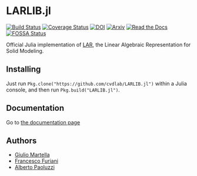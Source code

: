 # LARLIB.jl

[![Build Status](https://img.shields.io/travis/cvdlab/LARLIB.jl/master.svg?label=Linux+/+macOS)](https://travis-ci.org/cvdlab/LARLIB.jl)
[![Coverage Status](https://coveralls.io/repos/github/cvdlab/LARLIB.jl/badge.svg?branch=master)](https://coveralls.io/github/cvdlab/LARLIB.jl?branch=master)
[![DOI](https://zenodo.org/badge/doi/10.1016/j.cad.2013.08.044.svg)](http://dx.doi.org/10.1016/j.cad.2013.08.044)
[![Arxiv](http://img.shields.io/badge/Arxiv-1704.00142-b31b1b.svg)](https://arxiv.org/abs/1704.00142)
[![Read the Docs](https://img.shields.io/readthedocs/pip.svg)](https://cvdlab.github.io/LARLIB.jl/)
[![FOSSA Status](https://app.fossa.io/api/projects/git%2Bgithub.com%2Fcvdlab%2FLARLIB.jl.svg?type=shield)](https://app.fossa.io/projects/git%2Bgithub.com%2Fcvdlab%2FLARLIB.jl?ref=badge_shield)

Official Julia implementation of [LAR](http://dx.doi.org/10.1016/j.cad.2013.08.044), the Linear Algebraic Representation for Solid Modeling.

## Installing

Just run `Pkg.clone("https://github.com/cvdlab/LARLIB.jl")` within a Julia console, and then run `Pkg.build("LARLIB.jl")`.

## Documentation

Go to [the documentation page](https://cvdlab.github.io/LARLIB.jl/)

## Authors
* [Giulio Martella](https://github.com/giuliom95)
* [Francesco Furiani](https://github.com/furio)
* [Alberto Paoluzzi](https://github.com/apaoluzzi)
